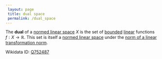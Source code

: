 ```yaml
---
 layout: page
 title: dual space
 permalink: /dual_space
---
```

The **dual** of a [normed linear space](https://defsmath.github.io/DefsMath/normed_linear_space) $X$ is the set of [bounded](https://defsmath.github.io/DefsMath/bounded_function) [linear](https://defsmath.github.io/DefsMath/linear_transformation) functions $f: X\to \mathbb R$. This set is itself a [normed linear space](https://defsmath.github.io/DefsMath/normed_linear_space) under the [norm of a linear transformation norm](https://defsmath.github.io/DefsMath/norm_of_a_######################linear_transformation_norm).

Wikidata ID: [Q752487](https://www.wikidata.org/wiki/Q752487)